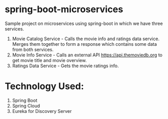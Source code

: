 # spring-boot-microservices
Sample project on microservices using spring-boot in which we have three services.

1. Movie Catalog Service - Calls the movie info and ratings data service. Merges them together to form a response which contains some data from both services.
2. Movie Info Service - Calls an external API https://api.themoviedb.org to get movie title and movie overview.
3. Ratings Data Service - Gets the movie ratings info.

# Technology Used:
1. Spring Boot
2. Spring Cloud
3. Eureka for Discovery Server

